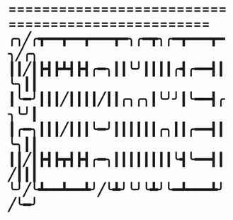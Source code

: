 
==================================================
╭╮╱╭┳━━┳━━┳━━━┳━╮╭━┳╮╭━┳━━━┳━╮╱╭╮
┃┃╱┃┣┫┣┻┫┣┫╭━╮┃┃╰╯┃┃┃┃╭┫╭━━┫┃╰╮┃┃
┃╰━╯┃┃┃╱┃┃┃┃╱┃┃╭╮╭╮┃╰╯╯┃╰━━┫╭╮╰╯┃
┃╭━╮┃┃┃╱┃┃┃╰━╯┃┃┃┃┃┃╭╮┃┃╭━━┫┃╰╮┃┃
┃┃╱┃┣┫┣┳┫┣┫╭━╮┃┃┃┃┃┃┃┃╰┫╰━━┫┃╱┃┃┃
╰╯╱╰┻━━┻━━┻╯╱╰┻╯╰╯╰┻╯╰━┻━━━┻╯╱╰━╯ 
==================================================
  
